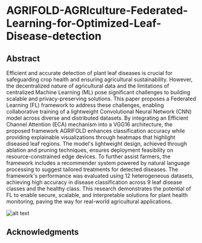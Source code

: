 # AGRIFOLD-AGRIculture-Federated-Learning-for-Optimized-Leaf-Disease-detection

## Abstract
Efficient and accurate detection of plant leaf diseases is crucial for safeguarding crop health and ensuring agricultural sustainability. However, the decentralized nature of agricultural data and the limitations of centralized Machine Learning (ML) pose significant challenges to building scalable and privacy-preserving solutions. This paper proposes a Federated Learning (FL) framework to address these challenges, enabling collaborative training of a lightweight Convolutional Neural Network (CNN) model across diverse and distributed datasets. By integrating an Efficient Channel Attention (ECA) mechanism into a VGG16 architecture, the proposed framework AGRIFOLD enhances classification accuracy while providing explainable visualizations through heatmaps that highlight diseased leaf regions. The model's lightweight design, achieved through ablation and pruning techniques, ensures deployment feasibility on resource-constrained edge devices. To further assist farmers, the framework includes a recommender system powered by natural language processing to suggest tailored treatments for detected diseases. The framework's performance was evaluated using 12 heterogeneous datasets, achieving high accuracy in disease classification across 9 leaf disease classes and the healthy class. This research demonstrates the potential of FL to enable secure, scalable, and interpretable solutions for plant health monitoring, paving the way for real-world agricultural applications.

![alt text](https://github.com/MODAL-UNINA/)
## Acknowledgments
